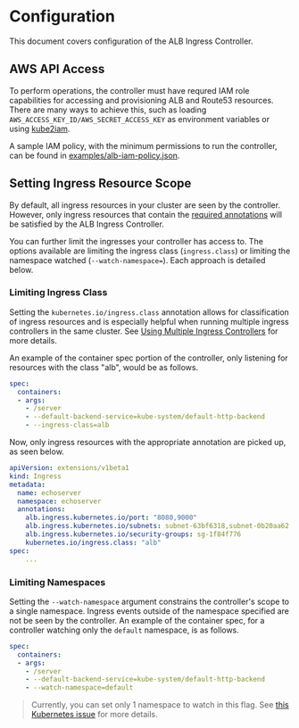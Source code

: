 # Configuration

This document covers configuration of the ALB Ingress Controller.

## AWS API Access

To perform operations, the controller must have requred IAM role capabilities for accessing and
provisioning ALB and Route53 resources. There are many ways to achieve this, such as loading `AWS_ACCESS_KEY_ID/AWS_SECRET_ACCESS_KEY` as environment variables or using [kube2iam](https://github.com/jtblin/kube2iam). 

A sample IAM policy, with the minimum permissions to run the controller, can be found in [examples/alb-iam-policy.json](../examples/iam-policy.json).  

## Setting Ingress Resource Scope

By default, all ingress resources in your cluster are seen by the controller. However, only ingress resources that contain the [required annotations](#annotations) will be satisfied by the ALB Ingress Controller. 

You can further limit the ingresses your controller has access to. The options available are limiting the ingress class  (`ingress.class`) or limiting the namespace watched (`--watch-namespace=`). Each approach is detailed below.

### Limiting Ingress Class

Setting the `kubernetes.io/ingress.class` annotation allows for classification of ingress resources and is especially helpful when running multiple ingress controllers in the same cluster. See [Using Multiple Ingress Controllers](https://github.com/nginxinc/kubernetes-ingress/tree/master/examples/multiple-ingress-controllers#using-multiple-ingress-controllers) for more details.

An example of the container spec portion of the controller, only listening for resources with the class "alb", would be as follows.

```yaml
spec:
  containers:
  - args:
    - /server
    - --default-backend-service=kube-system/default-http-backend
    - --ingress-class=alb
```

Now, only ingress resources with the appropriate annotation are picked up, as seen below.

```yaml
apiVersion: extensions/v1beta1                                                                 
kind: Ingress                                                                                  
metadata:                                                                                      
  name: echoserver                                                                             
  namespace: echoserver                                                                        
  annotations:                                                                                 
    alb.ingress.kubernetes.io/port: "8080,9000"                                                
    alb.ingress.kubernetes.io/subnets: subnet-63bf6318,subnet-0b20aa62                         
    alb.ingress.kubernetes.io/security-groups: sg-1f84f776                                     
    kubernetes.io/ingress.class: "alb"                                                         
spec:                                    
	...
```

### Limiting Namespaces

Setting the `--watch-namespace` argument constrains the controller's scope to a single namespace. Ingress events outside of the namespace specified are not be seen by the controller. An example of the container spec, for a controller watching only the `default` namespace, is as follows.

```yaml
spec:
  containers:
  - args:
    - /server
    - --default-backend-service=kube-system/default-http-backend
    - --watch-namespace=default
```

> Currently, you can set only 1 namespace to watch in this flag. See [this Kubernetes issue](https://github.com/kubernetes/contrib/issues/847) for more details.
